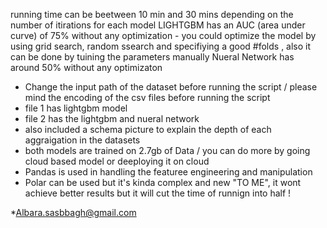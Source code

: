running time can be beetween 10 min and 30 mins depending on the number of itirations for each model 
LIGHTGBM has an AUC (area under curve) of 75% without any optimization - you could optimize the model by using grid search, random ssearch and specifiying a good #folds , also it can be done by tuining the parameters manually 
Nueral Network has around 50% without any optimizaton 

- Change the input path of the dataset before running the script / please mind the encoding of the csv files before running the script
- file 1 has lightgbm model
- file 2 has the lightgbm and nueral network
- also included a schema picture to explain the depth of each aggraigation in the datasets
- both models are trained on 2.7gb of Data / you can do more by going cloud based model or deeploying it on cloud
- Pandas is used in handling the featuree engineering and manipulation
- Polar can be used but it's kinda complex and new "TO ME", it wont achieve better results but it will cut the time of runnign into half !


*Albara.sasbbagh@gmail.com
  
